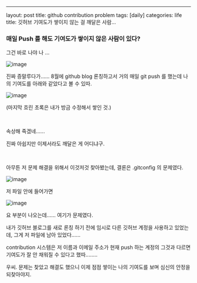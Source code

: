 ---
layout: post
title: github contribution problem
tags: [daily]
categories: life
title: 깃허브 기여도가 쌓이지 않는 걸 깨달은 사람...
### 매일 Push 를 해도 기여도가 쌓이지 않은 사람이 있다?

그건 바로 나야 나 ...

![image](https://user-images.githubusercontent.com/89691274/133753982-d9cd638e-f75c-4539-87ec-90c170d6d533.png)

진짜 증말루다가...... 8월에 github blog 론칭하고서 거의 매일 git push 를 했는데 나의 기여도를 아래와 같았다고 볼 수 있따. 

![image](https://user-images.githubusercontent.com/89691274/133753417-70230d83-f4e7-438b-8194-7ce3e73a4c91.png)

(마지막 흐린 초록은 내가 방금 수정해서 쌓인 것.)

<br>

속상해 죽겠네...... 

진짜 아쉽지만 이제서라도 깨달은 게 어디냐구. 

<br>

아무튼 저 문제 해결을 위해서 이것저것 찾아봤는데, 결론은 .gitconfig 의 문제였다. 

![image](https://user-images.githubusercontent.com/89691274/133754270-a23aea73-335e-4253-8b2f-a256e8fc6aca.png)

저 파일 안에 들어가면 

![image](https://user-images.githubusercontent.com/89691274/133754591-b9f5a1b2-66e0-47d6-9a5c-e30bbcc17c30.png)

요 부분이 나오는데...... 여기가 문제였다.

내가 깃허브 블로그를 새로 론칭 하기 전에 임시로 다른 깃허브 계정을 사용하고 있었는데, 그게 저 파일에 남아 있었다...... 

contribution 시스템은 저 이름과 이메일 주소가 현재 push 하는 계정의 그것과 다르면 기여도가 잘 안 채워질 수 있다고 했따........ 



우씨. 문제는 찾았고 해결도 했으니 이제 점점 쌓이는 나의 기여도를 보며 심신의 안정을 되찾아야지. 